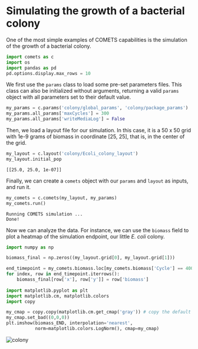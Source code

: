 # Simulating the growth of a bacterial colony

One of the most simple examples of COMETS capabilities is the simulation of the growth of a bacterial colony. 

```python
import comets as c
import os
import pandas as pd
pd.options.display.max_rows = 10
```

We first use the `params` class to load some pre-set parameters files. This class can also be initialized without arguments, returning a valid `params` object with all parameters set to their default value. 

```python
my_params = c.params('colony/global_params', 'colony/package_params')
my_params.all_params['maxCycles'] = 300
my_params.all_params['writeMediaLog'] = False
```

Then, we load a layout file for our simulation. In this case, it is a 50 x 50 grid with 1e-9 grams of biomass in coordinate [25, 25], that is, in the center of the grid. 

```python
my_layout = c.layout('colony/Ecoli_colony_layout')
my_layout.initial_pop
```
```
[[25.0, 25.0, 1e-07]]
```

Finally, we can create a `comets` object with our `params` and `layout` as inputs, and run it. 
```python
my_comets = c.comets(my_layout, my_params)
my_comets.run()

```
```
Running COMETS simulation ...
Done!
```
Now we can analyze the data. For instance, we can use the `biomass` field to plot a heatmap of the simulation endpoint, our little *E. coli* colony. 

```python
import numpy as np

biomass_final = np.zeros((my_layout.grid[0], my_layout.grid[1]))

end_timepoint = my_comets.biomass.loc[my_comets.biomass['Cycle'] == 400]
for index, row in end_timepoint.iterrows():
    biomass_final[row['x'], row['y']] = row['biomass']
	
import matplotlib.pyplot as plt
import matplotlib.cm, matplotlib.colors
import copy

my_cmap = copy.copy(matplotlib.cm.get_cmap('gray')) # copy the default cmap
my_cmap.set_bad((0,0,0))
plt.imshow(biomass_END, interpolation='nearest', 
           norm=matplotlib.colors.LogNorm(), cmap=my_cmap)
```
![colony](img/colony.png)
